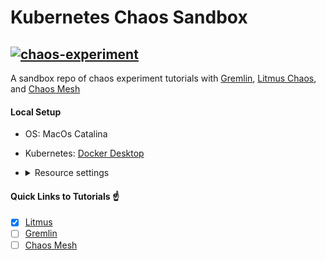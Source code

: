 # Kubernetes Chaos Sandbox

[![chaos-experiment](https://res.cloudinary.com/dssijnlrx/image/upload/v1605642160/PRINCIPLES_OF_CHAOS_ENGINEERING_6_copy_i1z8ta.png)](https://github.com/ari-hacks/kubernetes-chaos-sandbox)
----------------------------------------------------------------
A sandbox repo of chaos experiment tutorials with [Gremlin](https://www.gremlin.com/kubernetes/), [Litmus Chaos](https://litmuschaos.io/), and [Chaos Mesh](https://chaos-mesh.org/)

#### Local Setup

- OS: MacOs Catalina 
- Kubernetes: [Docker Desktop](https://www.docker.com/products/docker-desktop)
- 
  <details><summary>Resource settings</summary>
      <p>

        - CPUs:6
        - Memory: 6GB
        - Swap: 3GB
        - Disk Size: 59.6GB
    </p>
  </details>

#### Quick Links to Tutorials ☝️

- [x] [Litmus](/litmus-chaos/)
- [ ] [Gremlin](/gremlin)
- [ ] [Chaos Mesh](/chaos-mesh)
